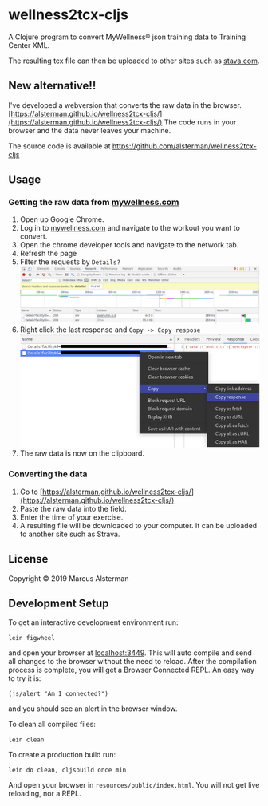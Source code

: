 # wellness2tcx-cljs

A Clojure program to convert MyWellness® json training data to Training Center XML.

The resulting tcx file can then be uploaded to other sites such as [stava.com](strava.com).

## New alternative!!
I've developed a webversion that converts the raw data in the browser.
[https://alsterman.github.io/wellness2tcx-cljs/](https://alsterman.github.io/wellness2tcx-cljs/)
The code runs in your browser and the data never leaves your machine.

The source code is available at https://github.com/alsterman/wellness2tcx-cljs

## Usage

### Getting the raw data from [mywellness.com](mywellness.com)
1. Open up Google Chrome.
2. Log in to [mywellness.com](mywellness.com) and navigate to the workout you want to convert.
3. Open the chrome developer tools and navigate to the network tab.
4. Refresh the page
5. Filter the requests by `Details?` 
![filtering requests](images/filter-requests.png)
6. Right click the last response and `Copy -> Copy respose`
![copy the response](images/copy-response.png)
7. The raw data is now on the clipboard.

### Converting the data
1. Go to [https://alsterman.github.io/wellness2tcx-cljs/](https://alsterman.github.io/wellness2tcx-cljs/)
2. Paste the raw data into the field.
3. Enter the time of your exercise.
4. A resulting file will be downloaded to your computer. It can be uploaded to another site such as Strava.

## License

Copyright © 2019 Marcus Alsterman



## Development Setup

To get an interactive development environment run:

    lein figwheel

and open your browser at [localhost:3449](http://localhost:3449/).
This will auto compile and send all changes to the browser without the
need to reload. After the compilation process is complete, you will
get a Browser Connected REPL. An easy way to try it is:

    (js/alert "Am I connected?")

and you should see an alert in the browser window.

To clean all compiled files:

    lein clean

To create a production build run:

    lein do clean, cljsbuild once min

And open your browser in `resources/public/index.html`. You will not
get live reloading, nor a REPL. 
